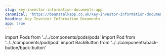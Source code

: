 ```yaml
---
slug: key-investor-information-documents-app
canonical: 'https://beanstalkapp.co.uk/key-investor-information-documents'
heading: Key Investor Information Documents
app: true
---
```


import Pods from '../../components/pods/pods'
import Pod from '../../components/pod/pod'
import BackButton from '../../components/back-button/back-button'

<BackButton link='/legals-app'/>

<Pods>
  <Pod externalLink={'/docs/Fidelity-Index-World-KIID.pdf'} heading={'Fidelity Index World KIID'} description={'Key Investor Information Document'} type={'isa-terms'}/>
  <Pod externalLink={'/docs/LG-Cash-Trust-KIID.pdf'} heading={'L&G Cash Trust KIID'} description={'Key Investor Information Document'} type={'isa-terms'}/>
</Pods>